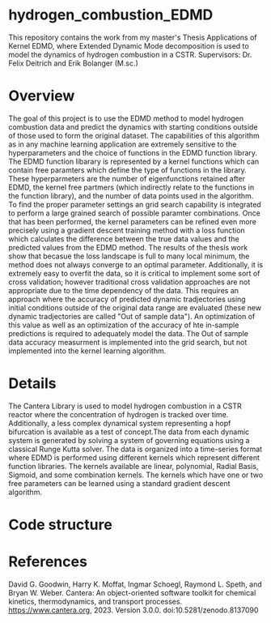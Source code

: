 # hydrogen_combustion_EDMD
This repository contains the work from my master's Thesis Applications of Kernel EDMD, where Extended Dynamic Mode decomposition is used to model the dynamics of hydrogen combustion in a CSTR. Supervisors: Dr. Felix Deitrich and Erik Bolanger (M.sc.)
# Overview
The goal of this project is to use the EDMD method to model hydrogen combustion data and predict the dynamics with starting conditions outside of those used to form the original dataset. The capabilities of this algorithm as in any machine learning application are extremely sensitive to the hyperparameters and the choice of functions in the EDMD function library. The EDMD function libarary is represented by a kernel functions which can contain free paramters which define the type of functions in the library.  These hyperparmeters are the number of eigenfunctions retained after EDMD, the kernel free partmers (which indirectly relate to the functions in the function library), and the number of data points used in the algorithm. To find the proper parameter settings an grid search capability is integrated to perform a large grained search of possible paramter combinations. Once that has been performed, the kernel parameters can be refined even more precisely using a gradient descent training method with a loss function which calculates the difference between the true data values and the predicted values from the EDMD method. The results of the thesis work show that becasue the loss landscape is full to many local minimum, the method does not always converge to an optimal parameter. Additionally, it is extremely easy to overfit the data, so it is critical to implement some sort of cross validation; however traditional cross validation approaches are not appropriate due to the time dependency of the data. This requires an approach where the accuracy of predicted dynamic tradjectories using initial conditions outside of the original data range are evaluated (these new dynamic tradjectories are called "Out of sample data"). An optimization of this value as well as an optimization of the accuracy of hte in-sample predictions is required to adequately model the data. The Out of sample data accuracy measurment is implemented into the grid search, but not implemented into the kernel learning algorithm. 
# Details
The Cantera Library  is used to model hydrogen combustion in a CSTR reactor where the concentration of hydrogen is tracked over time. Additionally, a less complex dynamical system representing a hopf bifurcation is available as a test of concept.The data from each dynamic system is generated by solving a system of governing equations using a classical Runge Kutta solver. The data is organized into a time-series format where EDMD is performed using different kernels which represent different function libraries. The kernels available are linear, polynomial, Radial Basis, Sigmoid, and some combination kernels. The kernels which have one or two free parameters can be learned using a standard gradient descent algorithm. 
# Code structure

# References
David G. Goodwin, Harry K. Moffat, Ingmar Schoegl, Raymond L. Speth, and Bryan W. Weber. Cantera: An object-oriented software toolkit for chemical kinetics, thermodynamics, and transport processes. https://www.cantera.org, 2023. Version 3.0.0. doi:10.5281/zenodo.8137090

